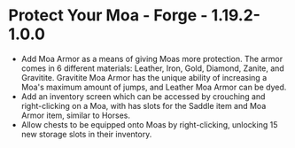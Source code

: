 # Protect Your Moa - Forge - 1.19.2-1.0.0

- Add Moa Armor as a means of giving Moas more protection. The armor comes in 6 different materials: Leather, Iron, Gold, Diamond, Zanite, and Gravitite. Gravitite Moa Armor has the unique ability of increasing a Moa's maximum amount of jumps, and Leather Moa Armor can be dyed.
- Add an inventory screen which can be accessed by crouching and right-clicking on a Moa, with has slots for the Saddle item and Moa Armor item, similar to Horses.
- Allow chests to be equipped onto Moas by right-clicking, unlocking 15 new storage slots in their inventory.

